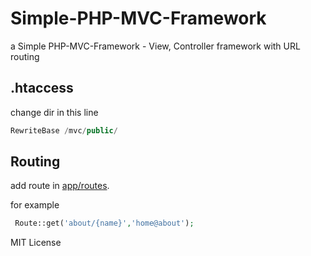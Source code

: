 # Simple-PHP-MVC-Framework
a Simple PHP-MVC-Framework - View, Controller framework with URL routing


## .htaccess

change dir in this line

```php
RewriteBase /mvc/public/
````

## Routing

add route in [app/routes](app/routes).

for example

```php
 Route::get('about/{name}','home@about');
```


MIT License



